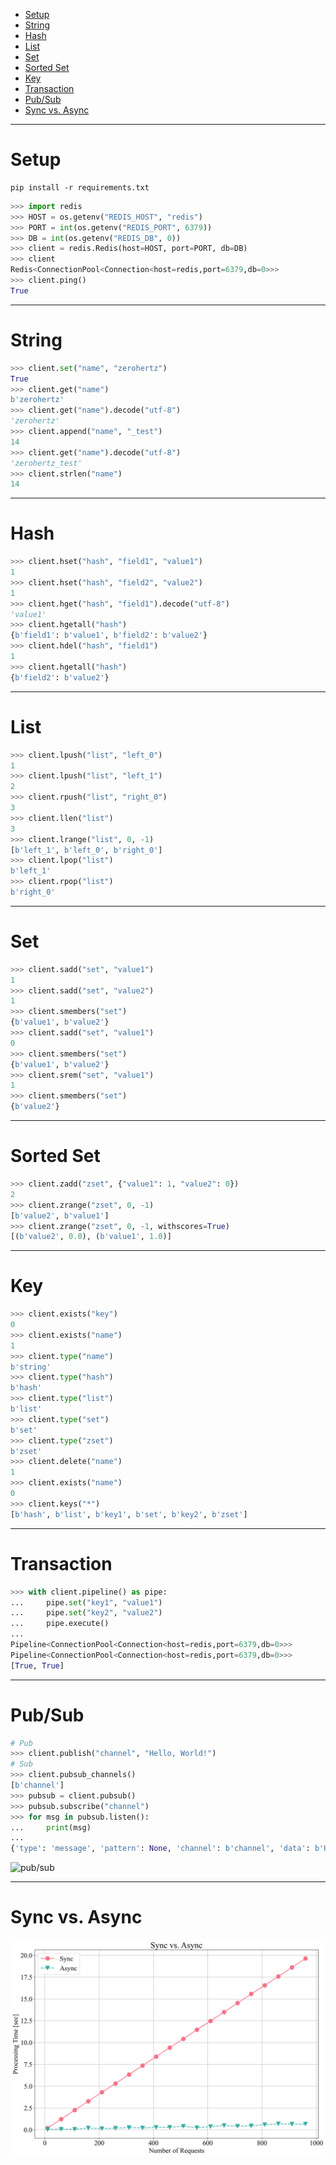 - [Setup](#setup)
- [String](#string)
- [Hash](#hash)
- [List](#list)
- [Set](#set)
- [Sorted Set](#sorted-set)
- [Key](#key)
- [Transaction](#transaction)
- [Pub/Sub](#pubsub)
- [Sync vs. Async](#sync-vs-async)

---

# Setup

```shell
pip install -r requirements.txt
```

```python
>>> import redis
>>> HOST = os.getenv("REDIS_HOST", "redis")
>>> PORT = int(os.getenv("REDIS_PORT", 6379))
>>> DB = int(os.getenv("REDIS_DB", 0))
>>> client = redis.Redis(host=HOST, port=PORT, db=DB)
>>> client
Redis<ConnectionPool<Connection<host=redis,port=6379,db=0>>>
>>> client.ping()
True
```

---

# String

```python
>>> client.set("name", "zerohertz")
True
>>> client.get("name")
b'zerohertz'
>>> client.get("name").decode("utf-8")
'zerohertz'
>>> client.append("name", "_test")
14
>>> client.get("name").decode("utf-8")
'zerohertz_test'
>>> client.strlen("name")
14
```

---

# Hash

```python
>>> client.hset("hash", "field1", "value1")
1
>>> client.hset("hash", "field2", "value2")
1
>>> client.hget("hash", "field1").decode("utf-8")
'value1'
>>> client.hgetall("hash")
{b'field1': b'value1', b'field2': b'value2'}
>>> client.hdel("hash", "field1")
1
>>> client.hgetall("hash")
{b'field2': b'value2'}
```

---

# List

```python
>>> client.lpush("list", "left_0")
1
>>> client.lpush("list", "left_1")
2
>>> client.rpush("list", "right_0")
3
>>> client.llen("list")
3
>>> client.lrange("list", 0, -1)
[b'left_1', b'left_0', b'right_0']
>>> client.lpop("list")
b'left_1'
>>> client.rpop("list")
b'right_0'
```

---

# Set

```python
>>> client.sadd("set", "value1")
1
>>> client.sadd("set", "value2")
1
>>> client.smembers("set")
{b'value1', b'value2'}
>>> client.sadd("set", "value1")
0
>>> client.smembers("set")
{b'value1', b'value2'}
>>> client.srem("set", "value1")
1
>>> client.smembers("set")
{b'value2'}
```

---

# Sorted Set

```python
>>> client.zadd("zset", {"value1": 1, "value2": 0})
2
>>> client.zrange("zset", 0, -1)
[b'value2', b'value1']
>>> client.zrange("zset", 0, -1, withscores=True)
[(b'value2', 0.0), (b'value1', 1.0)]
```

---

# Key

```python
>>> client.exists("key")
0
>>> client.exists("name")
1
>>> client.type("name")
b'string'
>>> client.type("hash")
b'hash'
>>> client.type("list")
b'list'
>>> client.type("set")
b'set'
>>> client.type("zset")
b'zset'
>>> client.delete("name")
1
>>> client.exists("name")
0
>>> client.keys("*")
[b'hash', b'list', b'key1', b'set', b'key2', b'zset']
```

---

# Transaction

```python
>>> with client.pipeline() as pipe:
...     pipe.set("key1", "value1")
...     pipe.set("key2", "value2")
...     pipe.execute()
...
Pipeline<ConnectionPool<Connection<host=redis,port=6379,db=0>>>
Pipeline<ConnectionPool<Connection<host=redis,port=6379,db=0>>>
[True, True]
```

---

# Pub/Sub

```python
# Pub
>>> client.publish("channel", "Hello, World!")
# Sub
>>> client.pubsub_channels()
[b'channel']
>>> pubsub = client.pubsub()
>>> pubsub.subscribe("channel")
>>> for msg in pubsub.listen():
...     print(msg)
...
{'type': 'message', 'pattern': None, 'channel': b'channel', 'data': b'Hello, World!'}
```

![pub/sub](https://github.com/Zerohertz/Zerohertz/assets/42334717/bfef688b-cb5f-407b-8f55-69b210c879b6)

---

# Sync vs. Async

![sync_vs_async](prop/sync_vs_async.png)
